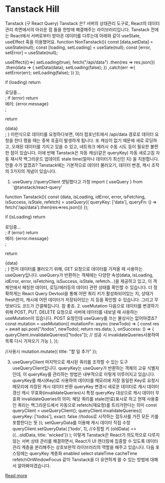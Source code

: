 # Tanstack Hill

Tanstack (구 React Query)
Tanstack 은?
서버의 상태관리 도구로, React의 데이터 관리 측면에서의 아쉬운 점 들을 한방에 해결해주는 라이브러리입니다.
Tanstack 전에는 React에서 서버로부터 받아온 데이터를 다루는데 아래와 같이 useState, useEffect 훅을 이용했어요.
function NonTanstack(){
  const [data,setData] = useState(null);
  const [loading, setLoading] = useSate(null);
  const [error, setError] = useState(null);

  useEffect(()=>{
      setLoading(true);
    fetch("/api/data")
      .then(res => res.json())
      .then(data => {
      setData(data);
      setLoading(false);
    })
    ,catch(err =>{
      setError(err);
      setLoading(false);
    })
  });

  if (loading) return <div>로딩중...</div>;
  if (error) return <div>에러: {error.message}</div>;

  return <div>{data}</div>;
}
이런식으로 데이터를 요청하다보면,
여러 컴포넌트에서 /api/data 경로로 데이터 요청을 한다 했을 때는 중복 호출이 발생하게 됩니다.
또 캐싱이 없기 때문에 새로 로딩하고,
오래된 데이터를 가지고 있을 수 있고,
네트워크 에러시 수동 시도 등이 필요한 불편한 점이 있습니다.
이에 반해 Tanstack은 
자동 캐싱(같은 queryKey)
자동 새로고침
자동 재시작
백그라운드 업데이트
stale time(얼마나 데이터가 최신인 지) 을 지원합니다.
안쓸 수가 없겠죠?
Tanstack에는 기본적으로 데이터 불러오기, 데이터 변경, 캐시 조작의 3가지의 개념이 있습니다.
1. useQuery
//queryClient 셋팅했다고 가정
import { useQuery } from '@tanstack/react-query'

function Tanstack(){
    const {data, isLoading, idError, error, isFetching, isSuccess, isStale, refetch} = useQuery({
        queryKey: ['data'],
        queryFn: () => fetch('/api/data').then(res=>res.json())
    });

  if (isLoading) return <div>로딩중...</div>;
  if (error) return <div>에러: {error.message}</div>;

  return <div>{data}</div>;
}
먼저 데이터를 불러오기 위해,
GET 요청으로 데이터를 가져올 때 사용하는 useQuery입니다.
useQuery가 반환하는 객체에는 
다양한 속성(data, isLoading, idError, error, isFetching, isSuccess, isStale, refetch...)을 제공하고 있고, 
이 객체안에서 페칭한 데이터, 로딩/에러등의 데이터 관련 상태를 확인할 수 있습니다.
더 정확하게는 React Query Devtool을 통해 
어떤 쿼리 키가 활성화되어있는 지, 상태가 fresh한지, 캐시에 어떤 데이터가 저장되어있는 지 등을 확인할 수 있습니다.
그리고 무엇보다도 코드가 간결해집니다.
참 좋죠.
2. useMutation
다음으로 데이터를 변경하기 위해 POST, PUT, DELETE 요청으로 서버에 데이터를 내보낼 때 사용하는 useMutation이 있습니다.
POST 요청인데 useQuery를 쓰는 불상사는 없어야겠죠?
const mutation = useMutation({
  mutationFn: async (newTodo) => {
    const res = await api.post("/todos", newTodo);
    return res.data;
  },
  onSuccess: () => {
    queryClient.invalidateQueries(["todos"]); // 성공 시 invalidateQueries사용하여 목록 다시 가져오기 가능
  },
});


//사용시
mutation.mutate({ title: "할 일 추가" });

3. useQueryClient
마지막으로 캐시된 쿼리를 조작할 수 있는 도구 useQueryClient입니다.
queryKey는 useQuery가 반환하는 객체의 고유 식별자인데, 
이 queryKey를 관리하는 방법은 내부적으로 이렇게 이루어지고 있습니다.
queryKey를 해시(Key)로 사용하여 데이터를 메모리에 저장
동일한 Key로 요청시 메모리에 저장된 캐시 데이터 반환
queryKey 변경시 새로운 데이터로 캐시 데이터 갱신
캐시 무효화(invalidateQueries)시 특정 queryKey 대상으로 캐시 데이터 무효화
invalidateQueries의 의미: 
해당 쿼리를 stale(만료)표시로 하고 현재 사용중인 쿼리는 백그라운드에서 자동으로 refetch(재요청)를 트리거한다는 의미
const queryClient = useQueryClient();
queryClient.invalidateQueries({
   queryKey: ['todos'],
   exact: false //todos로 시작하는 접두사를 가진 모든 키를 포함한다는 뜻
});
setQueryData를 이용해 캐시 데이터 직접 수정
queryClient.setQueryData(
 ['todo', 1], //수정할 키 
   (oldData) => ({...oldData, title: 'wicked'})
);
이렇게 Tanstack은 React가 의도적으로 다루지 않는 서버 상태 관리를 해결하면서,
React가 UI 렌더링에 집중할 수 있도록 데이터 관리 계층을 분리해주는 
상호보완적 라이브러리의 역할을 해주고 있습니다.
다음 포스팅에는 
queryKey 계층화
enabled
select
staleTime 
cacheTime
refetchOnWindowFocus
같이 Tanstack을 더 유연하게 쓸 수 있는 방법에 대해서 알아봐야겠습니다.

[Read more](https://velog.io/@deepsea/Tanstack-Hill)